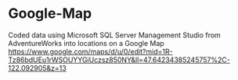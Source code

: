 # Google-Map
Coded data using Microsoft SQL Server Management Studio from AdventureWorks into locations on a Google Map
https://www.google.com/maps/d/u/0/edit?mid=1R-Tz86bdUEu1rWSOUYYGiUczsz850NY&ll=47.64234385245757%2C-122.092905&z=13
